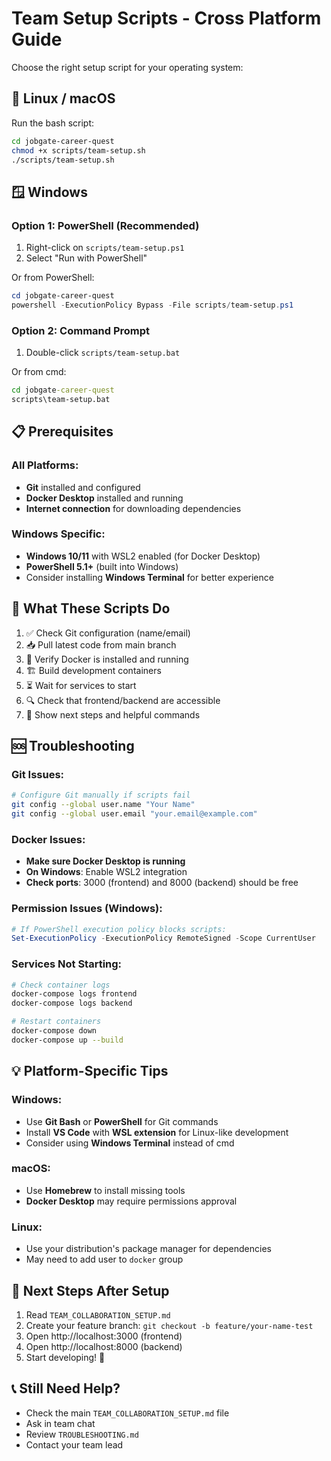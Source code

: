 # Team Setup Scripts - Cross Platform Guide

Choose the right setup script for your operating system:

## 🐧 **Linux / macOS**
Run the bash script:
```bash
cd jobgate-career-quest
chmod +x scripts/team-setup.sh
./scripts/team-setup.sh
```

## 🪟 **Windows**

### Option 1: PowerShell (Recommended)
1. Right-click on `scripts/team-setup.ps1`
2. Select "Run with PowerShell"

Or from PowerShell:
```powershell
cd jobgate-career-quest
powershell -ExecutionPolicy Bypass -File scripts/team-setup.ps1
```

### Option 2: Command Prompt
1. Double-click `scripts/team-setup.bat`

Or from cmd:
```cmd
cd jobgate-career-quest
scripts\team-setup.bat
```

## 📋 **Prerequisites**

### All Platforms:
- **Git** installed and configured
- **Docker Desktop** installed and running
- **Internet connection** for downloading dependencies

### Windows Specific:
- **Windows 10/11** with WSL2 enabled (for Docker Desktop)
- **PowerShell 5.1+** (built into Windows)
- Consider installing **Windows Terminal** for better experience

## 🔧 **What These Scripts Do**

1. ✅ Check Git configuration (name/email)
2. 📥 Pull latest code from main branch
3. 🐳 Verify Docker is installed and running
4. 🏗️ Build development containers
5. ⏳ Wait for services to start
6. 🔍 Check that frontend/backend are accessible
7. 📖 Show next steps and helpful commands

## 🆘 **Troubleshooting**

### Git Issues:
```bash
# Configure Git manually if scripts fail
git config --global user.name "Your Name"
git config --global user.email "your.email@example.com"
```

### Docker Issues:
- **Make sure Docker Desktop is running**
- **On Windows**: Enable WSL2 integration
- **Check ports**: 3000 (frontend) and 8000 (backend) should be free

### Permission Issues (Windows):
```powershell
# If PowerShell execution policy blocks scripts:
Set-ExecutionPolicy -ExecutionPolicy RemoteSigned -Scope CurrentUser
```

### Services Not Starting:
```bash
# Check container logs
docker-compose logs frontend
docker-compose logs backend

# Restart containers
docker-compose down
docker-compose up --build
```

## 💡 **Platform-Specific Tips**

### Windows:
- Use **Git Bash** or **PowerShell** for Git commands
- Install **VS Code** with **WSL extension** for Linux-like development
- Consider using **Windows Terminal** instead of cmd

### macOS:
- Use **Homebrew** to install missing tools
- **Docker Desktop** may require permissions approval

### Linux:
- Use your distribution's package manager for dependencies
- May need to add user to `docker` group

## 🎯 **Next Steps After Setup**

1. Read `TEAM_COLLABORATION_SETUP.md`
2. Create your feature branch: `git checkout -b feature/your-name-test`
3. Open http://localhost:3000 (frontend)
4. Open http://localhost:8000 (backend)
5. Start developing! 🚀

## 📞 **Still Need Help?**

- Check the main `TEAM_COLLABORATION_SETUP.md` file
- Ask in team chat
- Review `TROUBLESHOOTING.md`
- Contact your team lead
